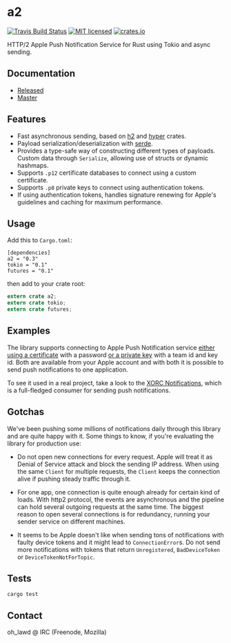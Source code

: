 # a2

[![Travis Build Status](https://travis-ci.org/pimeys/a2.svg?branch=master)](https://travis-ci.org/pimeys/a2)
[![MIT licensed](https://img.shields.io/badge/license-MIT-blue.svg)](./LICENSE)
[![crates.io](http://meritbadge.herokuapp.com/a2)](https://crates.io/crates/a2)

HTTP/2 Apple Push Notification Service for Rust using Tokio and async sending.

## Documentation

* [Released](https://pimeys.github.io/a2/)
* [Master](https://pimeys.github.io/a2/master/)

## Features

* Fast asynchronous sending, based on [h2](https://github.com/carllerche/h2) and
  [hyper](https://github.com/hyperium/hyper) crates.
* Payload serialization/deserialization with
  [serde](https://github.com/serde-rs/serde).
* Provides a type-safe way of constructing different types of payloads. Custom
  data through `Serialize`, allowing use of structs or dynamic hashmaps.
* Supports `.p12` certificate databases to connect using a custom certificate.
* Supports `.p8` private keys to connect using authentication tokens.
* If using authentication tokens, handles signature renewing for Apple's guidelines
  and caching for maximum performance.

## Usage

Add this to `Cargo.toml`:

```
[dependencies]
a2 = "0.3"
tokio = "0.1"
futures = "0.1"
```

then add to your crate root:

```rust
extern crate a2;
extern crate tokio;
extern crate futures;
```

## Examples

The library supports connecting to Apple Push Notification service [either using
a
certificate](https://github.com/pimeys/a2/blob/master/examples/certificate_client.rs)
with a password [or a private
key](https://github.com/pimeys/a2/blob/master/examples/token_client.rs) with
a team id and key id. Both are available from your Apple account and with both
it is possible to send push notifications to one application.

To see it used in a real project, take a look to the [XORC
Notifications](https://github.com/xray-tech/xorc-notifications), which is a
full-fledged consumer for sending push notifications.

## Gotchas

We've been pushing some millions of notifications daily through this library and
are quite happy with it. Some things to know, if you're evaluating the library
for production use:

* Do not open new connections for every request. Apple will treat it as Denial of Service attack and block the sending IP address. When using the same `Client` for multiple requests, the `Client` keeps the connection alive if pushing steady traffic through it.

* For one app, one connection is quite enough already for certain kind of
  loads. With http2 protocol, the events are asynchronous and the pipeline can
  hold several outgoing requests at the same time. The biggest reason to open
  several connections is for redundancy, running your sender service on different
  machines.

* It seems to be Apple doesn't like when sending tons of notifications with
  faulty device tokens and it might lead to `ConnectionError`s. Do not send more
  notifications with tokens that return `Unregistered`, `BadDeviceToken` or
  `DeviceTokenNotForTopic`.

## Tests

`cargo test`

## Contact

oh_lawd @ IRC (Freenode, Mozilla)
